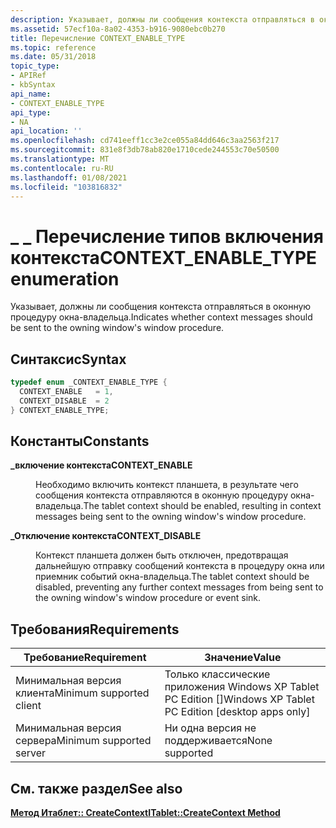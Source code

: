 ```yaml
---
description: Указывает, должны ли сообщения контекста отправляться в оконную процедуру окна-владельца.
ms.assetid: 57ecf10a-8a02-4353-b916-9080ebc0b270
title: Перечисление CONTEXT_ENABLE_TYPE
ms.topic: reference
ms.date: 05/31/2018
topic_type:
- APIRef
- kbSyntax
api_name:
- CONTEXT_ENABLE_TYPE
api_type:
- NA
api_location: ''
ms.openlocfilehash: cd741eeff1cc3e2ce055a84dd646c3aa2563f217
ms.sourcegitcommit: 831e8f3db78ab820e1710cede244553c70e50500
ms.translationtype: MT
ms.contentlocale: ru-RU
ms.lasthandoff: 01/08/2021
ms.locfileid: "103816832"
---
```

# <a name="context_enable_type-enumeration"></a><span data-ttu-id="0c5a6-103">\_ \_ Перечисление типов включения контекста</span><span class="sxs-lookup"><span data-stu-id="0c5a6-103">CONTEXT\_ENABLE\_TYPE enumeration</span></span>

<span data-ttu-id="0c5a6-104">Указывает, должны ли сообщения контекста отправляться в оконную процедуру окна-владельца.</span><span class="sxs-lookup"><span data-stu-id="0c5a6-104">Indicates whether context messages should be sent to the owning window's window procedure.</span></span>

## <a name="syntax"></a><span data-ttu-id="0c5a6-105">Синтаксис</span><span class="sxs-lookup"><span data-stu-id="0c5a6-105">Syntax</span></span>


```C++
typedef enum _CONTEXT_ENABLE_TYPE { 
  CONTEXT_ENABLE   = 1,
  CONTEXT_DISABLE  = 2
} CONTEXT_ENABLE_TYPE;
```



## <a name="constants"></a><span data-ttu-id="0c5a6-106">Константы</span><span class="sxs-lookup"><span data-stu-id="0c5a6-106">Constants</span></span>

<dl> <dt>

<span data-ttu-id="0c5a6-107"><span id="CONTEXT_ENABLE"></span><span id="context_enable"></span>**\_включение контекста**</span><span class="sxs-lookup"><span data-stu-id="0c5a6-107"><span id="CONTEXT_ENABLE"></span><span id="context_enable"></span>**CONTEXT\_ENABLE**</span></span>
</dt> <dd>

<span data-ttu-id="0c5a6-108">Необходимо включить контекст планшета, в результате чего сообщения контекста отправляются в оконную процедуру окна-владельца.</span><span class="sxs-lookup"><span data-stu-id="0c5a6-108">The tablet context should be enabled, resulting in context messages being sent to the owning window's window procedure.</span></span>

</dd> <dt>

<span data-ttu-id="0c5a6-109"><span id="CONTEXT_DISABLE"></span><span id="context_disable"></span>**\_Отключение контекста**</span><span class="sxs-lookup"><span data-stu-id="0c5a6-109"><span id="CONTEXT_DISABLE"></span><span id="context_disable"></span>**CONTEXT\_DISABLE**</span></span>
</dt> <dd>

<span data-ttu-id="0c5a6-110">Контекст планшета должен быть отключен, предотвращая дальнейшую отправку сообщений контекста в процедуру окна или приемник событий окна-владельца.</span><span class="sxs-lookup"><span data-stu-id="0c5a6-110">The tablet context should be disabled, preventing any further context messages from being sent to the owning window's window procedure or event sink.</span></span>

</dd> </dl>

## <a name="requirements"></a><span data-ttu-id="0c5a6-111">Требования</span><span class="sxs-lookup"><span data-stu-id="0c5a6-111">Requirements</span></span>



| <span data-ttu-id="0c5a6-112">Требование</span><span class="sxs-lookup"><span data-stu-id="0c5a6-112">Requirement</span></span> | <span data-ttu-id="0c5a6-113">Значение</span><span class="sxs-lookup"><span data-stu-id="0c5a6-113">Value</span></span> |
|-------------------------------------|---------------------------------------------------------------|
| <span data-ttu-id="0c5a6-114">Минимальная версия клиента</span><span class="sxs-lookup"><span data-stu-id="0c5a6-114">Minimum supported client</span></span><br/> | <span data-ttu-id="0c5a6-115">Только классические приложения Windows XP Tablet PC Edition \[\]</span><span class="sxs-lookup"><span data-stu-id="0c5a6-115">Windows XP Tablet PC Edition \[desktop apps only\]</span></span><br/> |
| <span data-ttu-id="0c5a6-116">Минимальная версия сервера</span><span class="sxs-lookup"><span data-stu-id="0c5a6-116">Minimum supported server</span></span><br/> | <span data-ttu-id="0c5a6-117">Ни одна версия не поддерживается</span><span class="sxs-lookup"><span data-stu-id="0c5a6-117">None supported</span></span><br/>                                     |



## <a name="see-also"></a><span data-ttu-id="0c5a6-118">См. также раздел</span><span class="sxs-lookup"><span data-stu-id="0c5a6-118">See also</span></span>

<dl> <dt>

[<span data-ttu-id="0c5a6-119">**Метод Итаблет:: CreateContext**</span><span class="sxs-lookup"><span data-stu-id="0c5a6-119">**ITablet::CreateContext Method**</span></span>](itablet-createcontext.md)
</dt> </dl>

 

 




